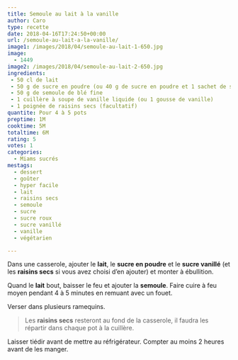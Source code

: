 ```yaml
---
title: Semoule au lait à la vanille
author: Caro
type: recette
date: 2018-04-16T17:24:50+00:00
url: /semoule-au-lait-a-la-vanille/
image1: /images/2018/04/semoule-au-lait-1-650.jpg
image:
  - 1449
image2: /images/2018/04/semoule-au-lait-2-650.jpg
ingredients:
 - 50 cl de lait
 - 50 g de sucre en poudre (ou 40 g de sucre en poudre et 1 sachet de sucre vanillé)
 - 50 g de semoule de blé fine
 - 1 cuillère à soupe de vanille liquide (ou 1 gousse de vanille)
 - 1 poignée de raisins secs (facultatif)
quantite: Pour 4 à 5 pots
preptime: 1M
cooktime: 5M
totaltime: 6M
rating: 5
votes: 1
categories:
  - Miams sucrés
mestags:
  - dessert
  - goûter
  - hyper facile
  - lait
  - raisins secs
  - semoule
  - sucre
  - sucre roux
  - sucre vanillé
  - vanille
  - végétarien

---
```

Dans une casserole, ajouter le **lait**, le **sucre en poudre** et le **sucre vanillé** (et les **raisins secs** si vous avez choisi d&rsquo;en ajouter) et monter à ébullition.

Quand le **lait** bout, baisser le feu et ajouter la **semoule**. Faire cuire à feu moyen pendant 4 à 5 minutes en remuant avec un fouet.

Verser dans plusieurs ramequins.

> Les **raisins secs** resteront au fond de la casserole, il faudra les répartir dans chaque pot à la cuillère.

Laisser tiédir avant de mettre au réfrigérateur. Compter au moins 2 heures avant de les manger.
